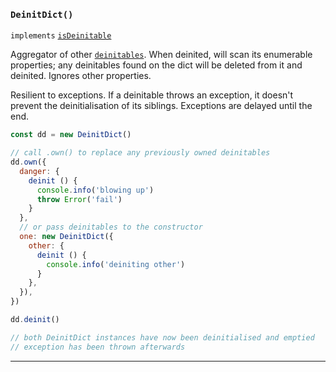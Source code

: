 ### `DeinitDict()`

`implements` [`isDeinitable`](#-isdeinitable-value-)

Aggregator of other [`deinitables`](#-isdeinitable-value-). When deinited,
will scan its enumerable properties; any deinitables found on the dict will be
deleted from it and deinited. Ignores other properties.

Resilient to exceptions. If a deinitable throws an exception, it doesn't
prevent the deinitialisation of its siblings. Exceptions are delayed until the
end.

```js
const dd = new DeinitDict()

// call .own() to replace any previously owned deinitables
dd.own({
  danger: {
    deinit () {
      console.info('blowing up')
      throw Error('fail')
    }
  },
  // or pass deinitables to the constructor
  one: new DeinitDict({
    other: {
      deinit () {
        console.info('deiniting other')
      }
    },
  }),
})

dd.deinit()

// both DeinitDict instances have now been deinitialised and emptied
// exception has been thrown afterwards
```

---
